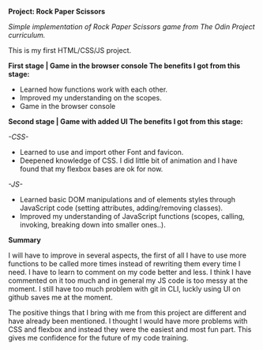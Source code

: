 **Project: Rock Paper Scissors**

*Simple implementation of Rock Paper Scissors game from The Odin Project curriculum.*

This is my first HTML/CSS/JS project. 

**First stage | Game in the browser console
The benefits I got from this stage:**

- Learned how functions work with each other.
- Improved my understanding on the scopes.
- Game in the browser console

**Second stage | Game with added UI
The benefits I got from this stage:**

*-CSS-*

- Learned to use and import other Font and favicon.
- Deepened knowledge of CSS. I did little bit  of animation and I have found that my flexbox bases are ok for now.

*-JS-*

- Learned basic DOM manipulations and of elements styles through JavaScript code (setting attributes, adding/removing classes).
- Improved my understanding of JavaScript functions (scopes, calling, invoking, breaking down into smaller ones..).

**Summary** 

I will have to improve in several aspects, the first of all I have to use more functions to be called more times instead of rewriting them every time I need. 
I have to learn to comment on my code better and less. I think I have commented on it too much and in general my JS code is too messy at the moment.
I still have too much problem with git in CLI, luckly using UI on github saves me at the moment.

The positive things that I bring with me from this project are different and have already been mentioned.
I thought I would have more problems with CSS and flexbox and instead they were the easiest and most fun part. 
This gives me confidence for the future of my code training.
